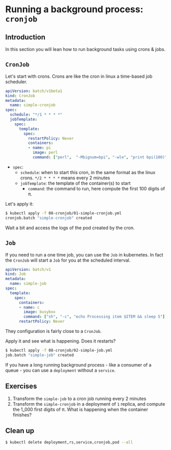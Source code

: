 # Running a background process: `cronjob`

## Introduction

In this section you will lean how to run background tasks using crons & jobs.

## `CronJob`

Let's start with crons. Crons are like the cron in linux a time-based job scheduler.

```yml
apiVersion: batch/v1beta1
kind: CronJob
metadata:
  name: simple-cronjob
spec:
  schedule: "*/1 * * * *"
  jobTemplate:
    spec:
      template:
        spec:
          restartPolicy: Never
          containers:
          - name: pi
            image: perl
            command: ["perl",  "-Mbignum=bpi", "-wle", "print bpi(100)"]
```

* `spec`:
  * `schedule`: when to start this cron, in the same format as the linux crons. `*/2 * * * *` means every 2 minutes
  * `jobTemplate`: the template of the container(s) to start
    * `command`: the command to run, here compute the first 100 digits of π.

Let's apply it:

```bash
$ kubectl apply -f 08-cronjob/01-simple-cronjob.yml
cronjob.batch "simple-cronjob" created
```

Wait a bit and access the logs of the pod created by the cron.

## `Job`

If you need to run a one time job, you can use the `Job` in kubernetes. In fact the `CronJob` will start a `Job` for you at the scheduled interval.

```yml
apiVersion: batch/v1
kind: Job
metadata:
  name: simple-job
spec:
  template:
    spec:
      containers:
      - name: c
        image: busybox
        command: ["sh", "-c", "echo Processing item $ITEM && sleep 5"]
      restartPolicy: Never
```

They configuration is fairly close to a `CronJob`.

Apply it and see what is happening. Does it restarts?

```bash
$ kubectl apply -f 08-cronjob/02-simple-job.yml
job.batch "simple-job" created
```

If you have a long running background process - like a consumer of a queue - you can use a `deployment` without a `service`.

## Exercises

1. Transform the `simple-job` to a cron job running every 2 minutes
2. Transform the `simple-cronjob` in a deployment of `1` replica, and compute the 1_000 first digits of π. What is happening when the container finishes?

## Clean up

```bash
$ kubectl delete deployment,rs,service,cronjob,pod --all
```
